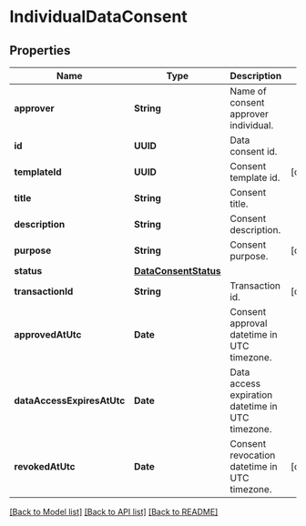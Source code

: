 # IndividualDataConsent

## Properties
Name | Type | Description | Notes
------------ | ------------- | ------------- | -------------
**approver** | **String** | Name of consent approver individual. | 
**id** | **UUID** | Data consent id. | 
**templateId** | **UUID** | Consent template id. | [optional] 
**title** | **String** | Consent title. | 
**description** | **String** | Consent description. | 
**purpose** | **String** | Consent purpose. | [optional] 
**status** | [**DataConsentStatus**](DataConsentStatus.md) |  | 
**transactionId** | **String** | Transaction id. | [optional] 
**approvedAtUtc** | **Date** | Consent approval datetime in UTC timezone. | 
**dataAccessExpiresAtUtc** | **Date** | Data access expiration datetime in UTC timezone. | 
**revokedAtUtc** | **Date** | Consent revocation datetime in UTC timezone. | [optional] 

[[Back to Model list]](../README.md#documentation-for-models) [[Back to API list]](../README.md#documentation-for-api-endpoints) [[Back to README]](../README.md)


